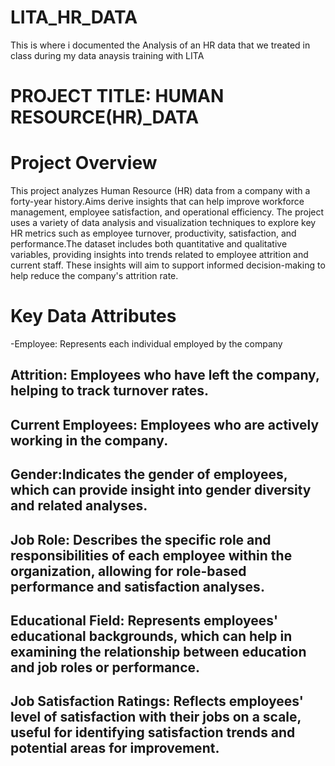 # LITA_HR_DATA
This is where i documented the Analysis of an HR data that we treated in class during my data anaysis training with LITA

# PROJECT TITLE: HUMAN RESOURCE(HR)_DATA

# Project Overview

This project analyzes Human Resource (HR) data from a company with a forty-year history.Aims derive insights that can help improve workforce management, employee satisfaction, and operational efficiency. The project uses a variety of data analysis and visualization techniques to explore key HR metrics such as employee turnover, productivity, satisfaction, and performance.The dataset includes both quantitative and qualitative variables, providing insights into trends related to employee attrition and current staff. These insights will aim to support informed decision-making to help reduce the company's attrition rate.

# Key Data Attributes
 -Employee: Represents each individual employed by the company
## Attrition: Employees who have left the company, helping to track turnover rates.
## Current Employees: Employees who are actively working in the company.
## Gender:Indicates the gender of employees, which can provide insight into gender diversity and related analyses.
## Job Role: Describes the specific role and responsibilities of each employee within the organization, allowing for role-based performance and satisfaction analyses.
## Educational Field: Represents employees' educational backgrounds, which can help in examining the relationship between education and job roles or performance.
## Job Satisfaction Ratings: Reflects employees' level of satisfaction with their jobs on a scale, useful for identifying satisfaction trends and potential areas for improvement.







